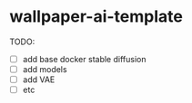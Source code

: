 # wallpaper-ai-template


TODO: 
  - [ ] add base docker stable diffusion
  - [ ] add models
  - [ ] add VAE
  - [ ] etc
